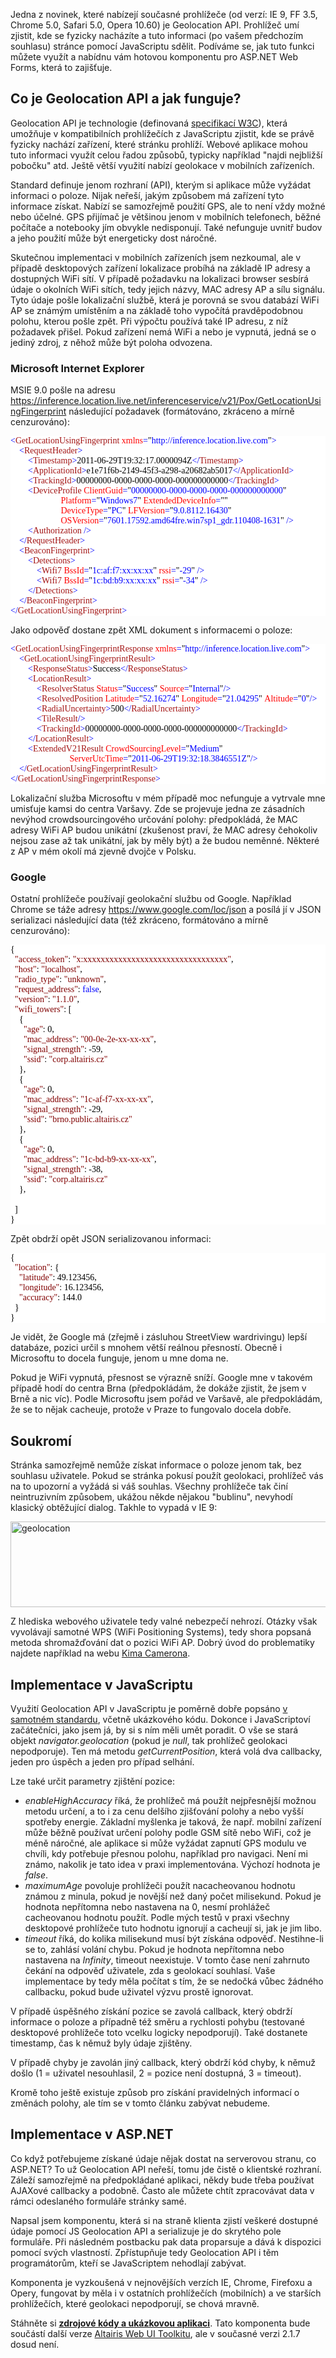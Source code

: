 <!-- dcterms:identifier = aspnetcz#327 -->
<!-- dcterms:title = Použití Geolocation API z ASP.NET Web Forms -->
<!-- dcterms:abstract = Jedna z novinek, které nabízejí současné prohlížeče, je Geolocation API. Prohlížeč umí zjistit, kde se fyzicky nacházíte a tuto informaci (po vašem předchozím souhlasu) stránce pomocí JavaScriptu sdělit. Podíváme se, jak tuto funkci můžete využít a nabídnu vám hotovou komponentu pro ASP.NET Web Forms, která to zajišťuje. -->
<!-- np9:categoryId = 1 -->
<!-- x4w:category = IT -->
<!-- np9:authorId = 1 -->
<!-- np9:authorEmail = michal.valasek@altairis.cz -->
<!-- dcterms:creator = Michal Altair Valášek -->
<!-- dcterms:created = 2011-06-29T23:06:34.787+02:00 -->
<!-- dcterms:dateSubmitted = 2011-06-29T23:10:24.803+02:00 -->
<!-- dcterms:date = 2011-06-29T00:00:00+02:00 -->
<!-- x4w:pictureWidth = 150 -->
<!-- x4w:pictureHeight = 150 -->
<!-- x4w:pictureUrl = /perex-pictures/20100603-geograficka-data-v-net-1-spatial-funkce-sql-serveru-2008.png -->

<p>Jedna z novinek, které nabízejí současné prohlížeče (od verzí: IE 9, FF 3.5, Chrome 5.0, Safari 5.0, Opera 10.60) je Geolocation API. Prohlížeč umí zjistit, kde se fyzicky nacházíte a tuto informaci (po vašem předchozím souhlasu) stránce pomocí JavaScriptu sdělit. Podíváme se, jak tuto funkci můžete využít a nabídnu vám hotovou komponentu pro ASP.NET Web Forms, která to zajišťuje.</p>
<h2>Co je Geolocation API a jak funguje?</h2>
<p>Geolocation API je technologie (definovaná <a href="http://www.w3.org/TR/geolocation-API/">specifikací W3C</a>), která umožňuje v kompatibilních prohlížečích z JavaScriptu zjistit, kde se právě fyzicky nachází zařízení, které stránku prohlíží. Webové aplikace mohou tuto informaci využít celou řadou způsobů, typicky například "najdi nejbližší pobočku" atd. Ještě větší využití nabízí geolokace v mobilních zařízeních.</p>
<p>Standard definuje jenom rozhraní (API), kterým si aplikace může vyžádat informaci o poloze. Nijak neřeší, jakým způsobem má zařízení tyto informace získat. Nabízí se samozřejmě použití GPS, ale to není vždy možné nebo účelné. GPS přijímač je většinou jenom v mobilních telefonech, běžné počítače a notebooky jím obvykle nedisponují. Také nefunguje uvnitř budov a jeho použití může být energeticky dost náročné.</p>
<p>Skutečnou implementaci v mobilních zařízeních jsem nezkoumal, ale v případě desktopových zařízení lokalizace probíhá na základě IP adresy a dostupných WiFi sítí. V případě požadavku na lokalizaci browser sesbírá údaje o okolních WiFi sítích, tedy jejich názvy, MAC adresy AP a sílu signálu. Tyto údaje pošle lokalizační službě, která je porovná se svou databází WiFi AP se známým umístěním a na základě toho vypočítá pravděpodobnou polohu, kterou pošle zpět. Při výpočtu používá také IP adresu, z níž požadavek přišel. Pokud zařízení nemá WiFi a nebo je vypnutá, jedná se o jediný zdroj, z něhož může být poloha odvozena.</p>
<h3>Microsoft Internet Explorer</h3>
<p>MSIE 9.0 pošle na adresu <a href="https://inference.location.live.net/inferenceservice/v21/Pox/GetLocationUsingFingerprint">https://inference.location.live.net/inferenceservice/v21/Pox/GetLocationUsingFingerprint</a> následující požadavek (formátováno, zkráceno a mírně cenzurováno):</p>
<pre style="background: white; color: black; font-family: consolas;"><span style="color: blue;">&lt;</span><span style="color: rgb(163, 21, 21);">GetLocationUsingFingerprint</span><span style="color: blue;">&nbsp;</span><span style="color: red;">xmlns</span><span style="color: blue;">=</span>"<span style="color: blue;">http://inference.location.live.com</span>"<span style="color: blue;">&gt;</span>
<span style="color: blue;">&nbsp;&nbsp;&nbsp;&nbsp;&lt;</span><span style="color: rgb(163, 21, 21);">RequestHeader</span><span style="color: blue;">&gt;</span>
<span style="color: blue;">&nbsp;&nbsp;&nbsp;&nbsp;&nbsp;&nbsp;&nbsp;&nbsp;&lt;</span><span style="color: rgb(163, 21, 21);">Timestamp</span><span style="color: blue;">&gt;</span>2011-06-29T19:32:17.0000094Z<span style="color: blue;">&lt;/</span><span style="color: rgb(163, 21, 21);">Timestamp</span><span style="color: blue;">&gt;</span>
<span style="color: blue;">&nbsp;&nbsp;&nbsp;&nbsp;&nbsp;&nbsp;&nbsp;&nbsp;&lt;</span><span style="color: rgb(163, 21, 21);">ApplicationId</span><span style="color: blue;">&gt;</span>e1e71f6b-2149-45f3-a298-a20682ab5017<span style="color: blue;">&lt;/</span><span style="color: rgb(163, 21, 21);">ApplicationId</span><span style="color: blue;">&gt;</span>
<span style="color: blue;">&nbsp;&nbsp;&nbsp;&nbsp;&nbsp;&nbsp;&nbsp;&nbsp;&lt;</span><span style="color: rgb(163, 21, 21);">TrackingId</span><span style="color: blue;">&gt;</span>00000000-0000-0000-0000-000000000000<span style="color: blue;">&lt;/</span><span style="color: rgb(163, 21, 21);">TrackingId</span><span style="color: blue;">&gt;</span>
<span style="color: blue;">&nbsp;&nbsp;&nbsp;&nbsp;&nbsp;&nbsp;&nbsp;&nbsp;&lt;</span><span style="color: rgb(163, 21, 21);">DeviceProfile</span><span style="color: blue;">&nbsp;</span><span style="color: red;">ClientGuid</span><span style="color: blue;">=</span>"<span style="color: blue;">00000000-0000-0000-0000-000000000000</span>"
<span style="color: blue;">&nbsp;&nbsp;&nbsp;&nbsp;&nbsp;&nbsp;&nbsp;&nbsp;&nbsp;&nbsp;&nbsp;&nbsp;&nbsp;&nbsp;&nbsp;&nbsp;&nbsp;&nbsp;&nbsp;&nbsp;&nbsp;&nbsp;&nbsp;</span><span style="color: red;">Platform</span><span style="color: blue;">=</span>"<span style="color: blue;">Windows7</span>"<span style="color: blue;">&nbsp;</span><span style="color: red;">ExtendedDeviceInfo</span><span style="color: blue;">=</span>""
<span style="color: blue;">&nbsp;&nbsp;&nbsp;&nbsp;&nbsp;&nbsp;&nbsp;&nbsp;&nbsp;&nbsp;&nbsp;&nbsp;&nbsp;&nbsp;&nbsp;&nbsp;&nbsp;&nbsp;&nbsp;&nbsp;&nbsp;&nbsp;&nbsp;</span><span style="color: red;">DeviceType</span><span style="color: blue;">=</span>"<span style="color: blue;">PC</span>"<span style="color: blue;">&nbsp;</span><span style="color: red;">LFVersion</span><span style="color: blue;">=</span>"<span style="color: blue;">9.0.8112.16430</span>"
<span style="color: blue;">&nbsp;&nbsp;&nbsp;&nbsp;&nbsp;&nbsp;&nbsp;&nbsp;&nbsp;&nbsp;&nbsp;&nbsp;&nbsp;&nbsp;&nbsp;&nbsp;&nbsp;&nbsp;&nbsp;&nbsp;&nbsp;&nbsp;&nbsp;</span><span style="color: red;">OSVersion</span><span style="color: blue;">=</span>"<span style="color: blue;">7601.17592.amd64fre.win7sp1_gdr.110408-1631</span>"<span style="color: blue;">&nbsp;/&gt;</span>
<span style="color: blue;">&nbsp;&nbsp;&nbsp;&nbsp;&nbsp;&nbsp;&nbsp;&nbsp;&lt;</span><span style="color: rgb(163, 21, 21);">Authorization</span><span style="color: blue;">&nbsp;/&gt;</span>
<span style="color: blue;">&nbsp;&nbsp;&nbsp;&nbsp;&lt;/</span><span style="color: rgb(163, 21, 21);">RequestHeader</span><span style="color: blue;">&gt;</span>
<span style="color: blue;">&nbsp;&nbsp;&nbsp;&nbsp;&lt;</span><span style="color: rgb(163, 21, 21);">BeaconFingerprint</span><span style="color: blue;">&gt;</span>
<span style="color: blue;">&nbsp;&nbsp;&nbsp;&nbsp;&nbsp;&nbsp;&nbsp;&nbsp;&lt;</span><span style="color: rgb(163, 21, 21);">Detections</span><span style="color: blue;">&gt;</span>
<span style="color: blue;">&nbsp;&nbsp;&nbsp;&nbsp;&nbsp;&nbsp;&nbsp;&nbsp;&nbsp;&nbsp;&nbsp;&nbsp;&lt;</span><span style="color: rgb(163, 21, 21);">Wifi7</span><span style="color: blue;">&nbsp;</span><span style="color: red;">BssId</span><span style="color: blue;">=</span>"<span style="color: blue;">1c:af:f7:xx:xx:xx</span>"<span style="color: blue;">&nbsp;</span><span style="color: red;">rssi</span><span style="color: blue;">=</span>"<span style="color: blue;">-29</span>"<span style="color: blue;">&nbsp;/&gt;</span>
<span style="color: blue;">&nbsp;&nbsp;&nbsp;&nbsp;&nbsp;&nbsp;&nbsp;&nbsp;&nbsp;&nbsp;&nbsp;&nbsp;&lt;</span><span style="color: rgb(163, 21, 21);">Wifi7</span><span style="color: blue;">&nbsp;</span><span style="color: red;">BssId</span><span style="color: blue;">=</span>"<span style="color: blue;">1c:bd:b9:xx:xx:xx</span>"<span style="color: blue;">&nbsp;</span><span style="color: red;">rssi</span><span style="color: blue;">=</span>"<span style="color: blue;">-34</span>"<span style="color: blue;">&nbsp;/&gt;</span>
<span style="color: blue;">&nbsp;&nbsp;&nbsp;&nbsp;&nbsp;&nbsp;&nbsp;&nbsp;&lt;/</span><span style="color: rgb(163, 21, 21);">Detections</span><span style="color: blue;">&gt;</span>
<span style="color: blue;">&nbsp;&nbsp;&nbsp;&nbsp;&lt;/</span><span style="color: rgb(163, 21, 21);">BeaconFingerprint</span><span style="color: blue;">&gt;</span>
<span style="color: blue;">&lt;/</span><span style="color: rgb(163, 21, 21);">GetLocationUsingFingerprint</span><span style="color: blue;">&gt;</span></pre>
<p>Jako odpověď dostane zpět XML dokument s informacemi o poloze:</p>
<pre style="background: white; color: black; font-family: consolas;"><span style="color: blue;">&lt;</span><span style="color: rgb(163, 21, 21);">GetLocationUsingFingerprintResponse</span><span style="color: blue;">&nbsp;</span><span style="color: red;">xmlns</span><span style="color: blue;">=</span>"<span style="color: blue;">http://inference.location.live.com</span>"<span style="color: blue;">&gt;</span>
<span style="color: blue;">&nbsp;&nbsp;&nbsp;&nbsp;&lt;</span><span style="color: rgb(163, 21, 21);">GetLocationUsingFingerprintResult</span><span style="color: blue;">&gt;</span>
<span style="color: blue;">&nbsp;&nbsp;&nbsp;&nbsp;&nbsp;&nbsp;&nbsp;&nbsp;&lt;</span><span style="color: rgb(163, 21, 21);">ResponseStatus</span><span style="color: blue;">&gt;</span>Success<span style="color: blue;">&lt;/</span><span style="color: rgb(163, 21, 21);">ResponseStatus</span><span style="color: blue;">&gt;</span>
<span style="color: blue;">&nbsp;&nbsp;&nbsp;&nbsp;&nbsp;&nbsp;&nbsp;&nbsp;&lt;</span><span style="color: rgb(163, 21, 21);">LocationResult</span><span style="color: blue;">&gt;</span>
<span style="color: blue;">&nbsp;&nbsp;&nbsp;&nbsp;&nbsp;&nbsp;&nbsp;&nbsp;&nbsp;&nbsp;&nbsp;&nbsp;&lt;</span><span style="color: rgb(163, 21, 21);">ResolverStatus</span><span style="color: blue;">&nbsp;</span><span style="color: red;">Status</span><span style="color: blue;">=</span>"<span style="color: blue;">Success</span>"<span style="color: blue;">&nbsp;</span><span style="color: red;">Source</span><span style="color: blue;">=</span>"<span style="color: blue;">Internal</span>"<span style="color: blue;">/&gt;</span>
<span style="color: blue;">&nbsp;&nbsp;&nbsp;&nbsp;&nbsp;&nbsp;&nbsp;&nbsp;&nbsp;&nbsp;&nbsp;&nbsp;&lt;</span><span style="color: rgb(163, 21, 21);">ResolvedPosition</span><span style="color: blue;">&nbsp;</span><span style="color: red;">Latitude</span><span style="color: blue;">=</span>"<span style="color: blue;">52.16274</span>"<span style="color: blue;">&nbsp;</span><span style="color: red;">Longitude</span><span style="color: blue;">=</span>"<span style="color: blue;">21.04295</span>"<span style="color: blue;">&nbsp;</span><span style="color: red;">Altitude</span><span style="color: blue;">=</span>"<span style="color: blue;">0</span>"<span style="color: blue;">/&gt;</span>
<span style="color: blue;">&nbsp;&nbsp;&nbsp;&nbsp;&nbsp;&nbsp;&nbsp;&nbsp;&nbsp;&nbsp;&nbsp;&nbsp;&lt;</span><span style="color: rgb(163, 21, 21);">RadialUncertainty</span><span style="color: blue;">&gt;</span>500<span style="color: blue;">&lt;/</span><span style="color: rgb(163, 21, 21);">RadialUncertainty</span><span style="color: blue;">&gt;</span>
<span style="color: blue;">&nbsp;&nbsp;&nbsp;&nbsp;&nbsp;&nbsp;&nbsp;&nbsp;&nbsp;&nbsp;&nbsp;&nbsp;&lt;</span><span style="color: rgb(163, 21, 21);">TileResult</span><span style="color: blue;">/&gt;</span>
<span style="color: blue;">&nbsp;&nbsp;&nbsp;&nbsp;&nbsp;&nbsp;&nbsp;&nbsp;&nbsp;&nbsp;&nbsp;&nbsp;&lt;</span><span style="color: rgb(163, 21, 21);">TrackingId</span><span style="color: blue;">&gt;</span>00000000-0000-0000-0000-000000000000<span style="color: blue;">&lt;/</span><span style="color: rgb(163, 21, 21);">TrackingId</span><span style="color: blue;">&gt;</span>
<span style="color: blue;">&nbsp;&nbsp;&nbsp;&nbsp;&nbsp;&nbsp;&nbsp;&nbsp;&lt;/</span><span style="color: rgb(163, 21, 21);">LocationResult</span><span style="color: blue;">&gt;</span>
<span style="color: blue;">&nbsp;&nbsp;&nbsp;&nbsp;&nbsp;&nbsp;&nbsp;&nbsp;&lt;</span><span style="color: rgb(163, 21, 21);">ExtendedV21Result</span><span style="color: blue;">&nbsp;</span><span style="color: red;">CrowdSourcingLevel</span><span style="color: blue;">=</span>"<span style="color: blue;">Medium</span>"
<span style="color: blue;">&nbsp;&nbsp;&nbsp;&nbsp;&nbsp;&nbsp;&nbsp;&nbsp;&nbsp;&nbsp;&nbsp;&nbsp;&nbsp;&nbsp;&nbsp;&nbsp;&nbsp;&nbsp;&nbsp;&nbsp;&nbsp;&nbsp;&nbsp;&nbsp;&nbsp;&nbsp;&nbsp;</span><span style="color: red;">ServerUtcTime</span><span style="color: blue;">=</span>"<span style="color: blue;">2011-06-29T19:32:18.3846551Z</span>"<span style="color: blue;">/&gt;</span>
<span style="color: blue;">&nbsp;&nbsp;&nbsp;&nbsp;&lt;/</span><span style="color: rgb(163, 21, 21);">GetLocationUsingFingerprintResult</span><span style="color: blue;">&gt;</span>
<span style="color: blue;">&lt;/</span><span style="color: rgb(163, 21, 21);">GetLocationUsingFingerprintResponse</span><span style="color: blue;">&gt;</span></pre>
<p>Lokalizační služba Microsoftu v mém případě moc nefunguje a vytrvale mne umisťuje kamsi do centra Varšavy. Zde se projevuje jedna ze zásadních nevýhod crowdsourcingového určování polohy: předpokládá, že MAC adresy WiFi AP budou unikátní (zkušenost praví, že MAC adresy čehokoliv nejsou zase až tak unikátní, jak by měly být) a že budou neměnné. Některé z AP v mém okolí má zjevně dvojče v Polsku.</p>
<h3>Google</h3>
<p>Ostatní prohlížeče používají geolokační službu od Google. Například Chrome se táže adresy <a href="https://www.google.com/loc/json" title="https://www.google.com/loc/json">https://www.google.com/loc/json</a> a posílá jí v JSON serializaci následující data (též zkráceno, formátováno a mírně cenzurováno):</p>
<pre style="background: white; color: black; font-family: consolas;">{
&nbsp;&nbsp;<span style="color: maroon;">"access_token"</span>:&nbsp;<span style="color: maroon;">"x:xxxxxxxxxxxxxxxxxxxxxxxxxxxxxxxxx"</span>,
&nbsp;&nbsp;<span style="color: maroon;">"host"</span>:&nbsp;<span style="color: maroon;">"localhost"</span>,
&nbsp;&nbsp;<span style="color: maroon;">"radio_type"</span>:&nbsp;<span style="color: maroon;">"unknown"</span>,
&nbsp;&nbsp;<span style="color: maroon;">"request_address"</span>:&nbsp;<span style="color: blue;">false</span>,
&nbsp;&nbsp;<span style="color: maroon;">"version"</span>:&nbsp;<span style="color: maroon;">"1.1.0"</span>,
&nbsp;&nbsp;<span style="color: maroon;">"wifi_towers"</span>:&nbsp;[
&nbsp;&nbsp;&nbsp;&nbsp;{
&nbsp;&nbsp;&nbsp;&nbsp;&nbsp;&nbsp;<span style="color: maroon;">"age"</span>:&nbsp;0,
&nbsp;&nbsp;&nbsp;&nbsp;&nbsp;&nbsp;<span style="color: maroon;">"mac_address"</span>:&nbsp;<span style="color: maroon;">"00-0e-2e-xx-xx-xx"</span>,
&nbsp;&nbsp;&nbsp;&nbsp;&nbsp;&nbsp;<span style="color: maroon;">"signal_strength"</span>:&nbsp;-59,
&nbsp;&nbsp;&nbsp;&nbsp;&nbsp;&nbsp;<span style="color: maroon;">"ssid"</span>:&nbsp;<span style="color: maroon;">"corp.altairis.cz"</span>
&nbsp;&nbsp;&nbsp;&nbsp;},
&nbsp;&nbsp;&nbsp;&nbsp;{
&nbsp;&nbsp;&nbsp;&nbsp;&nbsp;&nbsp;<span style="color: maroon;">"age"</span>:&nbsp;0,
&nbsp;&nbsp;&nbsp;&nbsp;&nbsp;&nbsp;<span style="color: maroon;">"mac_address"</span>:&nbsp;<span style="color: maroon;">"1c-af-f7-xx-xx-xx"</span>,
&nbsp;&nbsp;&nbsp;&nbsp;&nbsp;&nbsp;<span style="color: maroon;">"signal_strength"</span>:&nbsp;-29,
&nbsp;&nbsp;&nbsp;&nbsp;&nbsp;&nbsp;<span style="color: maroon;">"ssid"</span>:&nbsp;<span style="color: maroon;">"brno.public.altairis.cz"</span>
&nbsp;&nbsp;&nbsp;&nbsp;},
&nbsp;&nbsp;&nbsp;&nbsp;{
&nbsp;&nbsp;&nbsp;&nbsp;&nbsp;&nbsp;<span style="color: maroon;">"age"</span>:&nbsp;0,
&nbsp;&nbsp;&nbsp;&nbsp;&nbsp;&nbsp;<span style="color: maroon;">"mac_address"</span>:&nbsp;<span style="color: maroon;">"1c-bd-b9-xx-xx-xx"</span>,
&nbsp;&nbsp;&nbsp;&nbsp;&nbsp;&nbsp;<span style="color: maroon;">"signal_strength"</span>:&nbsp;-38,
&nbsp;&nbsp;&nbsp;&nbsp;&nbsp;&nbsp;<span style="color: maroon;">"ssid"</span>:&nbsp;<span style="color: maroon;">"corp.altairis.cz"</span>
&nbsp;&nbsp;&nbsp;&nbsp;},
&nbsp;&nbsp;&nbsp;&nbsp;
&nbsp;&nbsp;]
}</pre>
<p>Zpět obdrží opět JSON serializovanou informaci:</p>
<pre style="background: white; color: black; font-family: consolas;">{
&nbsp;&nbsp;<span style="color: maroon;">"location"</span>:&nbsp;{
&nbsp;&nbsp;&nbsp;&nbsp;<span style="color: maroon;">"latitude"</span>:&nbsp;49.123456,
&nbsp;&nbsp;&nbsp;&nbsp;<span style="color: maroon;">"longitude"</span>:&nbsp;16.123456,
&nbsp;&nbsp;&nbsp;&nbsp;<span style="color: maroon;">"accuracy"</span>:&nbsp;144.0
&nbsp;&nbsp;}
}</pre>
<p>Je vidět, že Google má (zřejmě i zásluhou StreetView wardrivingu) lepší databáze, pozici určil s mnohem větší reálnou přesností. Obecně i Microsoftu to docela funguje, jenom u mne doma ne.</p>
<p>Pokud je WiFi vypnutá, přesnost se výrazně sníží. Google mne v takovém případě hodí do centra Brna (předpokládám, že dokáže zjistit, že jsem v Brně a nic víc). Podle Microsoftu jsem pořád ve Varšavě, ale předpokládám, že se to nějak cacheuje, protože v Praze to fungovalo docela dobře.</p>
<h2>Soukromí</h2>
<p>Stránka samozřejmě nemůže získat informace o poloze jenom tak, bez souhlasu uživatele. Pokud se stránka pokusí použít geolokaci, prohlížeč vás na to upozorní a vyžádá si váš souhlas. Všechny prohlížeče tak činí neintruzivním způsobem, ukážou někde nějakou "bublinu", nevyhodí klasický obtěžující dialog. Takhle to vypadá v IE 9:</p>
<p><a href="https://www.cdn.altairis.cz/Blog/2011/20110629-geolocation_2.png"><img width="610" height="137" title="geolocation" style="margin-right: auto; margin-left: auto; float: none; display: block;" alt="geolocation" src="https://www.cdn.altairis.cz/Blog/2011/20110629-geolocation_thumb.png"></a></p>
<p>Z hlediska webového uživatele tedy valné nebezpečí nehrozí. Otázky však vyvolávají samotné WPS (WiFi Positioning Systems), tedy shora popsaná metoda shromažďování dat o pozici WiFi AP. Dobrý úvod do problematiky najdete například na webu <a href="http://www.identityblog.com/?p=1191">Kima Camerona</a>.</p>
<h2>Implementace v JavaScriptu</h2>
<p>Využití Geolocation API v JavaScriptu je poměrně dobře popsáno <a href="http://www.w3.org/TR/geolocation-API/">v samotném standardu</a>, včetně ukázkového kódu. Dokonce i JavaScriptoví začátečníci, jako jsem já, by si s ním měli umět poradit. O vše se stará objekt <em>navigator.geolocation</em> (pokud je <em>null</em>, tak prohlížeč geolokaci nepodporuje). Ten má metodu <em>getCurrentPosition</em>, která volá dva callbacky, jeden pro úspěch a jeden pro případ selhání. </p>
<p>Lze také určit parametry zjištění pozice:</p>
<ul>
    <li><em>enableHighAccuracy</em> říká, že prohlížeč má použít nejpřesnější možnou metodu určení, a to i za cenu delšího zjišťování polohy a nebo vyšší spotřeby energie. Základní myšlenka je taková, že např. mobilní zařízení může běžně používat určení polohy podle GSM sítě nebo WiFi, což je méně náročné, ale aplikace si může vyžádat zapnutí GPS modulu ve chvíli, kdy potřebuje přesnou polohu, například pro navigaci. Není mi známo, nakolik je tato idea v praxi implementována. Výchozí hodnota je <em>false</em>. </li>
    <li><em>maximumAge</em> povoluje prohlížeči použít nacacheovanou hodnotu známou z minula, pokud je novější než daný počet milisekund. Pokud je hodnota nepřítomna nebo nastavena na 0, nesmí prohlážeč cacheovanou hodnotu použít. Podle mých testů v praxi všechny desktopové prohlížeče tuto hodnotu ignorují a cacheují si, jak je jim libo. </li>
    <li><em>timeout</em> říká, do kolika milisekund musí být získána odpověď. Nestihne-li se to, zahlásí volání chybu. Pokud je hodnota nepřítomna nebo nastavena na <em>Infinity</em>, timeout neexistuje. V tomto čase není zahrnuto čekání na odpověď uživatele, zda s geolokací souhlasí. Vaše implementace by tedy měla počítat s tím, že se nedočká vůbec žádného callbacku, pokud bude uživatel výzvu prostě ignorovat. </li>
</ul>
<p>V případě úspěšného získání pozice se zavolá callback, který obdrží informace o poloze a případně též směru a rychlosti pohybu (testované desktopové prohlížeče toto vcelku logicky nepodporují). Také dostanete timestamp, čas k němuž byly údaje zjištěny.</p>
<p>V případě chyby je zavolán jiný callback, který obdrží kód chyby, k němuž došlo (1 = uživatel nesouhlasil, 2 = pozice není dostupná, 3 = timeout).</p>
<p>Kromě toho ještě existuje způsob pro získání pravidelných informací o změnách polohy, ale tím se v tomto článku zabývat nebudeme.</p>
<h2>Implementace v ASP.NET</h2>
<p>Co když potřebujeme získané údaje nějak dostat na serverovou stranu, co ASP.NET? To už Geolocation API neřeší, tomu jde čistě o klientské rozhraní. Záleží samozřejmě na předpokládané aplikaci, někdy bude třeba používat AJAXové callbacky a podobně. Často ale můžete chtít zpracovávat data v rámci odeslaného formuláře stránky samé.</p>
<p>Napsal jsem komponentu, která si na straně klienta zjistí veškeré dostupné údaje pomocí JS Geolocation API a serializuje je do skrytého pole formuláře. Při následném postbacku pak data proparsuje a dává k dispozici pomocí svých vlastností. Zpřístupňuje tedy Geolocation API i těm programátorům, kteří se JavaScriptem nehodlají zabývat.</p>
<p>Komponenta je vyzkoušená v nejnovějších verzích IE, Chrome, Firefoxu a Opery, fungovat by měla i v ostatních prohlížečích (mobilních) a ve starších prohlížečích, které geolokaci nepodporují, se chová mravně.</p>
<p>Stáhněte si <strong><a href="https://www.cdn.altairis.cz/Blog/2011/20110629-Geolocation.zip">zdrojové kódy a ukázkovou aplikaci</a></strong>. Tato komponenta bude součástí další verze <a href="http://altairiswebui.codeplex.com/">Altairis Web UI Toolkitu</a>, ale v současné verzi 2.1.7 dosud není.</p>